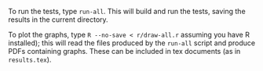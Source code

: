To run the tests, type `run-all`.  This will build and
run the tests, saving the results in the current directory.

To plot the graphs, type `R --no-save < r/draw-all.r` assuming you
have R installed); this will read the files produced by the `run-all`
script and produce PDFs containing graphs.  These can be included in
tex documents (as in `results.tex`).